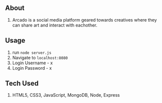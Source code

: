## About

1. Arcado is a social media platform geared towards creatives where they can share art and interact with eachother.

## Usage

1. run `node server.js`
2. Navigate to `localhost:8080`
3. Login Username - x
4. Login Password - x

## Tech Used
1. HTML5, CSS3, JavaScript, MongoDB, Node, Express
